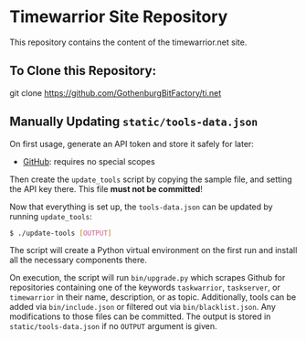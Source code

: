 # Timewarrior Site Repository

This repository contains the content of the timewarrior.net site.


## To Clone this Repository:

   git clone https://github.com/GothenburgBitFactory/ti.net


## Manually Updating `static/tools-data.json`

On first usage, generate an API token and store it safely for later:

* [GitHub](https://github.com/settings/tokens): requires no special scopes

Then create the `update_tools` script by copying the sample file, and setting the API key there.
This file **must not be committed**!

Now that everything is set up, the `tools-data.json` can be updated by running `update_tools`:

```bash
$ ./update-tools [OUTPUT]
```

The script will create a Python virtual environment on the first run and install all the necessary components there.

On execution, the script will run `bin/upgrade.py` which scrapes Github for repositories containing one of the keywords `taskwarrior`, `taskserver`, or `timewarrior` in their name, description, or as topic.
Additionally, tools can be added via `bin/include.json` or filtered out via `bin/blacklist.json`.
Any modifications to those files can be committed.
The output is stored in `static/tools-data.json` if no `OUTPUT` argument is given.
